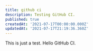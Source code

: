 ```yaml
---
title: github ci
description: Testing GitHub CI.
published: true
createdAt: '2021-07-17T00:00:00.000Z'
updatedAt: '2021-07-17T21:19:36.360Z'
---
```


This is just a test. Hello GitHub CI.
